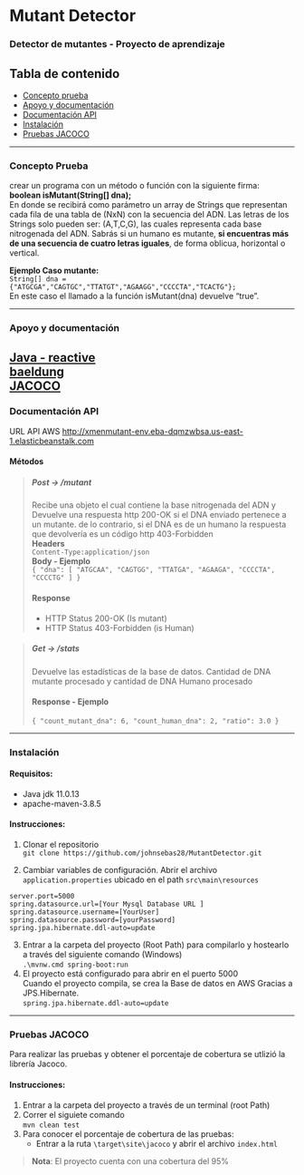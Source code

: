 # Mutant Detector
### Detector de mutantes - Proyecto de aprendizaje

## Tabla de contenido
- [Concepto prueba](###Concepto-Prueba)
- [Apoyo y documentación](###Apoyo-y-documentación)
- [Documentación API](###Documentación-API)
- [Instalación](###Instalación)
- [Pruebas JACOCO](###Pruebas-JACOCO)

---

### Concepto Prueba
crear un programa con un método o función con la siguiente firma:<br>
**boolean isMutant(String[] dna);**<br>
En donde se recibirá como parámetro un array de Strings que representan cada fila de una tabla
de (NxN) con la secuencia del ADN. Las letras de los Strings solo pueden ser: (A,T,C,G), las
cuales representa cada base nitrogenada del ADN.
Sabrás si un humano es mutante, **si encuentras más de una secuencia de cuatro letras
iguales**, de forma oblicua, horizontal o vertical.<br>

**Ejemplo Caso mutante:** <br>
`String[] dna = {"ATGCGA","CAGTGC","TTATGT","AGAAGG","CCCCTA","TCACTG"};` <br>
En este caso el llamado a la función isMutant(dna) devuelve “true”.

---

### Apoyo y documentación
[Java - reactive](https://www.youtube.com/watch?v=i0lJZeLdAi8&ab_channel=miw-upm) <br>
[baeldung](https://www.baeldung.com/)<br>
[JACOCO](https://github.com/jacoco/jacoco)
---

### Documentación API
URL API AWS
http://xmenmutant-env.eba-dqmzwbsa.us-east-1.elasticbeanstalk.com

#### Métodos
> ##### Post -> /mutant
> Recibe una objeto el cual contiene la base nitrogenada del ADN y Devuelve una respuesta http 200-OK si el DNA enviado pertenece a un mutante. de lo contrario, si el DNA es de un humano la respuesta que devolvería es un código http 403-Forbidden <br>
> **Headers** <br>
> `Content-Type:application/json` <br>
> **Body - Ejemplo** <br>
> `{
    "dna": [
        "ATGCAA",
        "CAGTGG",
        "TTATGA",
        "AGAAGA",
        "CCCCTA",
        "CCCCTG"
    ]
}`<br>
> #### Response
> - HTTP Status 200-OK (Is mutant)
> - HTTP Status 403-Forbidden (is Human)

> ##### Get -> /stats
> Devuelve las estadísticas de la base de datos. Cantidad de DNA mutante procesado y cantidad de DNA Humano procesado <br>
> #### Response - Ejemplo
>  `{
    "count_mutant_dna": 6,
    "count_human_dna": 2,
    "ratio": 3.0
} `

---

### Instalación
#### Requisitos:
- Java jdk 11.0.13
- apache-maven-3.8.5

#### Instrucciones:
1. Clonar el repositorio <br>
`git clone https://github.com/johnsebas28/MutantDetector.git`

2. Cambiar variables de configuración. Abrir el archivo `application.properties` ubicado en el path `src\main\resources` <br>

<pre><code>server.port=5000
spring.datasource.url=[Your Mysql Database URL ]
spring.datasource.username=[YourUser]
spring.datasource.password=[yourPassword]
spring.jpa.hibernate.ddl-auto=update</code></pre>

3. Entrar a la carpeta del proyecto (Root Path) para compilarlo y hostearlo a través del siguiente comando (Windows)<br>
`.\mvnw.cmd spring-boot:run` 
4. El proyecto está configurado para abrir en el puerto 5000<br>
Cuando el proyecto compila, se crea la Base de datos en AWS Gracias a JPS.Hibernate. <br>
`spring.jpa.hibernate.ddl-auto=update`

---

### Pruebas JACOCO
Para realizar las pruebas y obtener el porcentaje de cobertura se utlizió la librería Jacoco.

#### Instrucciones:
1. Entrar a la carpeta del proyecto a través de un terminal (root Path)
2. Correr el siguiete comando <br>
   `mvn clean test` <br>
3. Para conocer el porcentaje de cobertura de las pruebas:
    - Entrar a la ruta `\target\site\jacoco` y abrir el archivo `index.html`
> **Nota**: El proyecto cuenta con una cobertura del 95%
